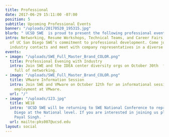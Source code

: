 ```yaml
---
title: Professional
date: 2017-06-29 15:11:00 -07:00
position: 5
subtitle: Upcoming Professional Events
banner: "/uploads/20170520_195315.jpg"
blurb: " UCSD SWE  is proud to present the following professional events\n"
intro: Networking, Resume Workshops, Technical Teams, and Career Fairs are all examples
  of UC San Diego SWE’s commitment to professional development. Come join us to gain
  industry contacts and meet with company representatives in a diverse environment.
events:
- image: "/uploads/SWE_Full_Master_Brand_COLOR.png"
  title: Professional Evening with Industry
  intro: Join SWE and the IDEA center diversity orgs on October 30th  for an evening
    full of networking.
- image: "/uploads/SWE_Full_Master_Brand_COLOR.png"
  title: VMware Information Session
  intro: Join SWE and VMware on October 12th for an informational session regarding
    employment at VMware.
  url: "/"
- image: "/uploads/123.jpg"
  title: WE18
  intro: 'UCSD SWE will be returning to SWE National Conference to represent UC San
    Diego at the National level. If you are interested in joining us please contact
    Payal Singh. '
  url: mailto:pks007@ucsd.edu
layout: social
---
```


